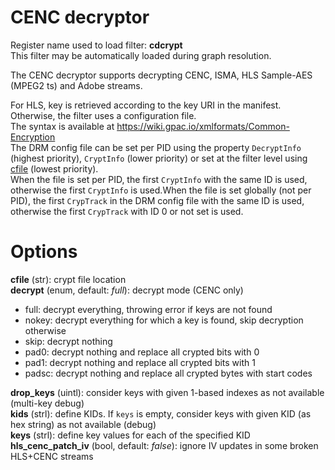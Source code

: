 <!-- automatically generated - do not edit, patch gpac/applications/gpac/gpac.c -->

# CENC decryptor  
  
Register name used to load filter: __cdcrypt__  
This filter may be automatically loaded during graph resolution.  
  
The CENC decryptor supports decrypting CENC, ISMA, HLS Sample-AES (MPEG2 ts) and Adobe streams.  
  
For HLS, key is retrieved according to the key URI in the manifest.  
Otherwise, the filter uses a configuration file.  
The syntax is available at https://wiki.gpac.io/xmlformats/Common-Encryption  
The DRM config file can be set per PID using the property `DecryptInfo` (highest priority), `CryptInfo` (lower priority) or set at the filter level using [cfile](#cfile) (lowest priority).  
When the file is set per PID, the first `CryptInfo` with the same ID is used, otherwise the first `CryptInfo` is used.When the file is set globally (not per PID), the first `CrypTrack` in the DRM config file with the same ID is used, otherwise the first `CrypTrack` with ID 0 or not set is used.  
  

# Options    
  
<a id="cfile">__cfile__</a> (str): crypt file location  
<a id="decrypt">__decrypt__</a> (enum, default: _full_): decrypt mode (CENC only)  
* full: decrypt everything, throwing error if keys are not found  
* nokey: decrypt everything for which a key is found, skip decryption otherwise  
* skip: decrypt nothing  
* pad0: decrypt nothing and replace all crypted bits with 0  
* pad1: decrypt nothing and replace all crypted bits with 1  
* padsc: decrypt nothing and replace all crypted bytes with start codes  
  
<a id="drop_keys">__drop_keys__</a> (uintl): consider keys with given 1-based indexes as not available (multi-key debug)  
<a id="kids">__kids__</a> (strl): define KIDs. If `keys` is empty, consider keys with given KID (as hex string) as not available (debug)  
<a id="keys">__keys__</a> (strl): define key values for each of the specified KID  
<a id="hls_cenc_patch_iv">__hls_cenc_patch_iv__</a> (bool, default: _false_): ignore IV updates in some broken HLS+CENC streams  
  
